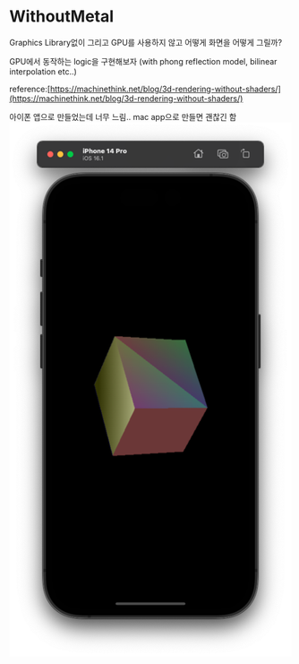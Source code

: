 # WithoutMetal

Graphics Library없이 그리고 GPU를 사용하지 않고 어떻게 화면을 어떻게 그릴까?

GPU에서 동작하는 logic을 구현해보자 (with phong reflection model, bilinear interpolation etc..)

reference:[https://machinethink.net/blog/3d-rendering-without-shaders/](https://machinethink.net/blog/3d-rendering-without-shaders/)

아이폰 앱으로 만들었는데 너무 느림.. mac app으로 만들면 괜찮긴 함
![cube](/cube.png)
